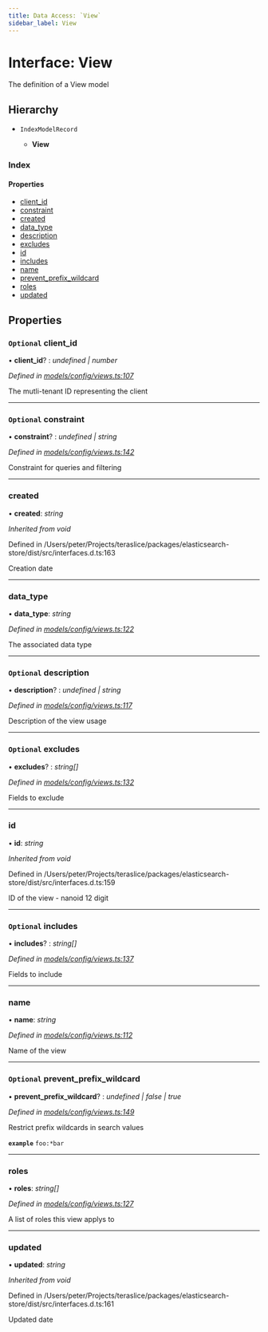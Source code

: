 ```yaml
---
title: Data Access: `View`
sidebar_label: View
---
```


# Interface: View

The definition of a View model

## Hierarchy

* `IndexModelRecord`

  * **View**

### Index

#### Properties

* [client_id](view.md#optional-client_id)
* [constraint](view.md#optional-constraint)
* [created](view.md#created)
* [data_type](view.md#data_type)
* [description](view.md#optional-description)
* [excludes](view.md#optional-excludes)
* [id](view.md#id)
* [includes](view.md#optional-includes)
* [name](view.md#name)
* [prevent_prefix_wildcard](view.md#optional-prevent_prefix_wildcard)
* [roles](view.md#roles)
* [updated](view.md#updated)

## Properties

### `Optional` client_id

• **client_id**? : *undefined | number*

*Defined in [models/config/views.ts:107](https://github.com/terascope/teraslice/blob/a2250fb9/packages/data-access/src/models/config/views.ts#L107)*

The mutli-tenant ID representing the client

___

### `Optional` constraint

• **constraint**? : *undefined | string*

*Defined in [models/config/views.ts:142](https://github.com/terascope/teraslice/blob/a2250fb9/packages/data-access/src/models/config/views.ts#L142)*

Constraint for queries and filtering

___

###  created

• **created**: *string*

*Inherited from void*

Defined in /Users/peter/Projects/teraslice/packages/elasticsearch-store/dist/src/interfaces.d.ts:163

Creation date

___

###  data_type

• **data_type**: *string*

*Defined in [models/config/views.ts:122](https://github.com/terascope/teraslice/blob/a2250fb9/packages/data-access/src/models/config/views.ts#L122)*

The associated data type

___

### `Optional` description

• **description**? : *undefined | string*

*Defined in [models/config/views.ts:117](https://github.com/terascope/teraslice/blob/a2250fb9/packages/data-access/src/models/config/views.ts#L117)*

Description of the view usage

___

### `Optional` excludes

• **excludes**? : *string[]*

*Defined in [models/config/views.ts:132](https://github.com/terascope/teraslice/blob/a2250fb9/packages/data-access/src/models/config/views.ts#L132)*

Fields to exclude

___

###  id

• **id**: *string*

*Inherited from void*

Defined in /Users/peter/Projects/teraslice/packages/elasticsearch-store/dist/src/interfaces.d.ts:159

ID of the view - nanoid 12 digit

___

### `Optional` includes

• **includes**? : *string[]*

*Defined in [models/config/views.ts:137](https://github.com/terascope/teraslice/blob/a2250fb9/packages/data-access/src/models/config/views.ts#L137)*

Fields to include

___

###  name

• **name**: *string*

*Defined in [models/config/views.ts:112](https://github.com/terascope/teraslice/blob/a2250fb9/packages/data-access/src/models/config/views.ts#L112)*

Name of the view

___

### `Optional` prevent_prefix_wildcard

• **prevent_prefix_wildcard**? : *undefined | false | true*

*Defined in [models/config/views.ts:149](https://github.com/terascope/teraslice/blob/a2250fb9/packages/data-access/src/models/config/views.ts#L149)*

Restrict prefix wildcards in search values

**`example`** `foo:*bar`

___

###  roles

• **roles**: *string[]*

*Defined in [models/config/views.ts:127](https://github.com/terascope/teraslice/blob/a2250fb9/packages/data-access/src/models/config/views.ts#L127)*

A list of roles this view applys to

___

###  updated

• **updated**: *string*

*Inherited from void*

Defined in /Users/peter/Projects/teraslice/packages/elasticsearch-store/dist/src/interfaces.d.ts:161

Updated date
